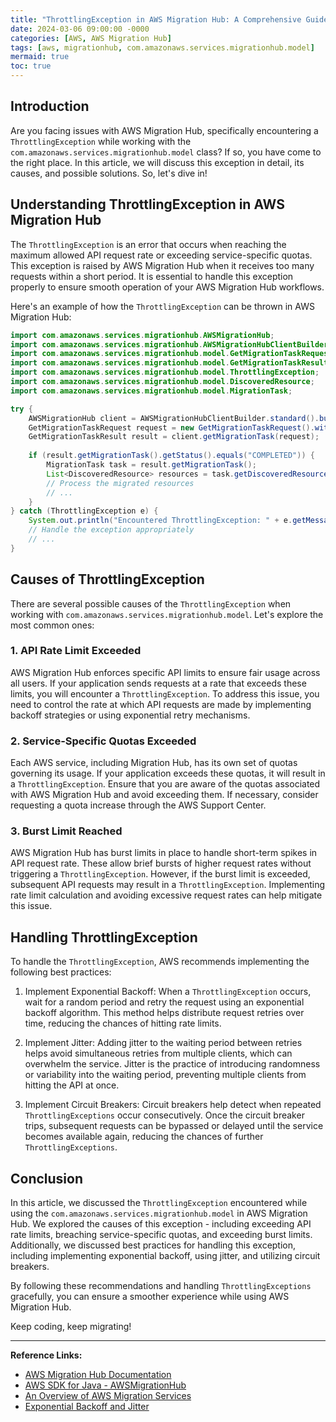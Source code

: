 ```yaml
---
title: "ThrottlingException in AWS Migration Hub: A Comprehensive Guide"
date: 2024-03-06 09:00:00 -0000
categories: [AWS, AWS Migration Hub]
tags: [aws, migrationhub, com.amazonaws.services.migrationhub.model]
mermaid: true
toc: true
---
```



## Introduction
Are you facing issues with AWS Migration Hub, specifically encountering a `ThrottlingException` while working with the `com.amazonaws.services.migrationhub.model` class? If so, you have come to the right place. In this article, we will discuss this exception in detail, its causes, and possible solutions. So, let's dive in!

## Understanding ThrottlingException in AWS Migration Hub
The `ThrottlingException` is an error that occurs when reaching the maximum allowed API request rate or exceeding service-specific quotas. This exception is raised by AWS Migration Hub when it receives too many requests within a short period. It is essential to handle this exception properly to ensure smooth operation of your AWS Migration Hub workflows.

Here's an example of how the `ThrottlingException` can be thrown in AWS Migration Hub:

```java
import com.amazonaws.services.migrationhub.AWSMigrationHub;
import com.amazonaws.services.migrationhub.AWSMigrationHubClientBuilder;
import com.amazonaws.services.migrationhub.model.GetMigrationTaskRequest;
import com.amazonaws.services.migrationhub.model.GetMigrationTaskResult;
import com.amazonaws.services.migrationhub.model.ThrottlingException;
import com.amazonaws.services.migrationhub.model.DiscoveredResource;
import com.amazonaws.services.migrationhub.model.MigrationTask;

try {
    AWSMigrationHub client = AWSMigrationHubClientBuilder.standard().build();
    GetMigrationTaskRequest request = new GetMigrationTaskRequest().withTaskId("task-12345");
    GetMigrationTaskResult result = client.getMigrationTask(request);
    
    if (result.getMigrationTask().getStatus().equals("COMPLETED")) {
        MigrationTask task = result.getMigrationTask();
        List<DiscoveredResource> resources = task.getDiscoveredResources();
        // Process the migrated resources
        // ...
    }
} catch (ThrottlingException e) {
    System.out.println("Encountered ThrottlingException: " + e.getMessage());
    // Handle the exception appropriately
    // ...
}
```

## Causes of ThrottlingException
There are several possible causes of the `ThrottlingException` when working with `com.amazonaws.services.migrationhub.model`. Let's explore the most common ones:

### 1. API Rate Limit Exceeded
AWS Migration Hub enforces specific API limits to ensure fair usage across all users. If your application sends requests at a rate that exceeds these limits, you will encounter a `ThrottlingException`. To address this issue, you need to control the rate at which API requests are made by implementing backoff strategies or using exponential retry mechanisms. 

### 2. Service-Specific Quotas Exceeded 
Each AWS service, including Migration Hub, has its own set of quotas governing its usage. If your application exceeds these quotas, it will result in a `ThrottlingException`. Ensure that you are aware of the quotas associated with AWS Migration Hub and avoid exceeding them. If necessary, consider requesting a quota increase through the AWS Support Center.

### 3. Burst Limit Reached
AWS Migration Hub has burst limits in place to handle short-term spikes in API request rate. These allow brief bursts of higher request rates without triggering a `ThrottlingException`. However, if the burst limit is exceeded, subsequent API requests may result in a `ThrottlingException`. Implementing rate limit calculation and avoiding excessive request rates can help mitigate this issue.

## Handling ThrottlingException
To handle the `ThrottlingException`, AWS recommends implementing the following best practices:

1. Implement Exponential Backoff: When a `ThrottlingException` occurs, wait for a random period and retry the request using an exponential backoff algorithm. This method helps distribute request retries over time, reducing the chances of hitting rate limits.

2. Implement Jitter: Adding jitter to the waiting period between retries helps avoid simultaneous retries from multiple clients, which can overwhelm the service. Jitter is the practice of introducing randomness or variability into the waiting period, preventing multiple clients from hitting the API at once.

3. Implement Circuit Breakers: Circuit breakers help detect when repeated `ThrottlingExceptions` occur consecutively. Once the circuit breaker trips, subsequent requests can be bypassed or delayed until the service becomes available again, reducing the chances of further `ThrottlingExceptions`.

## Conclusion
In this article, we discussed the `ThrottlingException` encountered while using the `com.amazonaws.services.migrationhub.model` in AWS Migration Hub. We explored the causes of this exception - including exceeding API rate limits, breaching service-specific quotas, and exceeding burst limits. Additionally, we discussed best practices for handling this exception, including implementing exponential backoff, using jitter, and utilizing circuit breakers.

By following these recommendations and handling `ThrottlingExceptions` gracefully, you can ensure a smoother experience while using AWS Migration Hub.

Keep coding, keep migrating!

---

**Reference Links:**
- [AWS Migration Hub Documentation](https://docs.aws.amazon.com/migrationhub/index.html)
- [AWS SDK for Java - AWSMigrationHub](https://sdk.amazonaws.com/java/api/latest/index.html?id=com.amazonaws.services.migrationhub.AWSMigrationHub)
- [An Overview of AWS Migration Services](https://aws.amazon.com/blogs/aws/an-overview-of-aws-migration-services/)
- [Exponential Backoff and Jitter](https://aws.amazon.com/blogs/architecture/exponential-backoff-and-jitter/)